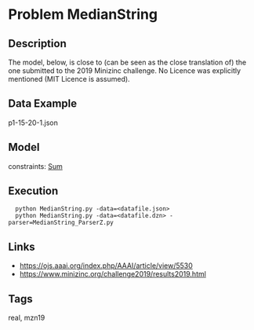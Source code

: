 # Problem MedianString
## Description
The model, below, is close to (can be seen as the close translation of) the one submitted to the 2019 Minizinc challenge.
No Licence was explicitly mentioned (MIT Licence is assumed).

## Data Example
  p1-15-20-1.json

## Model
  constraints: [Sum](http://pycsp.org/documentation/constraints/Sum)

## Execution
```
  python MedianString.py -data=<datafile.json>
  python MedianString.py -data=<datafile.dzn> -parser=MedianString_ParserZ.py
```

## Links
  - https://ojs.aaai.org/index.php/AAAI/article/view/5530
  - https://www.minizinc.org/challenge2019/results2019.html

## Tags
  real, mzn19
